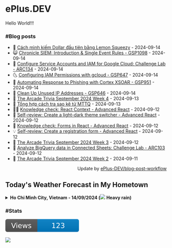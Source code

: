 # ePlus.DEV

Hello World!!!

### #Blog posts

- 🧰 [Cách mình kiếm Dollar đầu tiên bằng Lemon Squeezy](https://eplus.dev/cach-minh-kiem-dollar-dau-tien-bang-lemon-squeezy) - 2024-09-14 
- 😺 [Chronicle SIEM: Introduction &amp; Single Event Rules - GSP1098](https://eplus.dev/chronicle-siem-introduction-single-event-rules-gsp1098) - 2024-09-14 
- 🗽 [Configure Service Accounts and IAM for Google Cloud: Challenge Lab - ARC134](https://eplus.dev/configure-service-accounts-and-iam-for-google-cloud-challenge-lab-arc134) - 2024-09-14 
- 🌜 [Configuring IAM Permissions with gcloud - GSP647](https://eplus.dev/configuring-iam-permissions-with-gcloud-gsp647) - 2024-09-14 
- 📝 [Automating Response to Phishing with Cortex XSOAR - GSP951](https://eplus.dev/automating-response-to-phishing-with-cortex-xsoar-gsp951) - 2024-09-14 
- 🚀 [Clean Up Unused IP Addresses - GSP646](https://eplus.dev/clean-up-unused-ip-addresses-gsp646) - 2024-09-14 
- 💼 [The Arcade Trivia September 2024 Week 4](https://eplus.dev/the-arcade-trivia-september-2024-week-4) - 2024-09-13 
- 🦣 [Tổng hợp cách tra sao kê từ MTTQ](https://eplus.dev/tong-hop-cach-tra-sao-ke-tu-mttq) - 2024-09-13 
- 👨‍🏫 [Knowledge check: React Context - Advanced React](https://eplus.dev/knowledge-check-react-context-advanced-react) - 2024-09-12 
- 🔭 [Self-review: Create a light-dark theme switcher - Advanced React](https://eplus.dev/self-review-create-a-light-dark-theme-switcher-advanced-react) - 2024-09-12 
- 🤡 [Knowledge check: Forms in React - Advanced React](https://eplus.dev/knowledge-check-forms-in-react-advanced-react) - 2024-09-12 
- 💡 [Self-review: Create a registration form - Advanced React](https://eplus.dev/self-review-create-a-registration-form-advanced-react) - 2024-09-12 
- 🦣 [The Arcade Trivia September 2024 Week 3](https://eplus.dev/the-arcade-trivia-september-2024-week-3) - 2024-09-12 
- 💪 [Analyze BigQuery data in Connected Sheets: Challenge Lab - ARC103](https://eplus.dev/analyze-bigquery-data-in-connected-sheets-challenge-lab-arc103) - 2024-09-12 
- 🤡 [The Arcade Trivia September 2024 Week 2](https://eplus.dev/the-arcade-trivia-september-2024-week-2) - 2024-09-11 


<div align="right">
    Update by <a target="_blank" href="https://github.com/ePlus-DEV/blog-post-workflow">ePlus-DEV/blog-post-workflow</a>
</div>


## Today's Weather Forecast in My Hometown



<details>
    <summary><b>Ho Chi Minh City, Vietnam - 14/09/2024 (<img src="https://cdn.weatherapi.com/weather/64x64/day/308.png" width="25" /> Heavy rain)</b>
    </summary>

    
<table>
    <tr>
        <th>Hour</th>
        <td>00:00</td><td>01:00</td><td>02:00</td><td>03:00</td><td>04:00</td><td>05:00</td><td>06:00</td><td>07:00</td><td>08:00</td><td>09:00</td><td>10:00</td><td>11:00</td><td>12:00</td><td>13:00</td><td>14:00</td><td>15:00</td><td>16:00</td><td>17:00</td><td>18:00</td><td>19:00</td><td>20:00</td><td>21:00</td><td>22:00</td><td>23:00</td>
    </tr>
    <tr>
        <th>Weather</th>
        <td><img src="https://cdn.weatherapi.com/weather/64x64/night/353.png"></img></td><td><img src="https://cdn.weatherapi.com/weather/64x64/night/353.png"></img></td><td><img src="https://cdn.weatherapi.com/weather/64x64/night/176.png"></img></td><td><img src="https://cdn.weatherapi.com/weather/64x64/night/176.png"></img></td><td><img src="https://cdn.weatherapi.com/weather/64x64/night/176.png"></img></td><td><img src="https://cdn.weatherapi.com/weather/64x64/night/176.png"></img></td><td><img src="https://cdn.weatherapi.com/weather/64x64/day/176.png"></img></td><td><img src="https://cdn.weatherapi.com/weather/64x64/day/176.png"></img></td><td><img src="https://cdn.weatherapi.com/weather/64x64/day/353.png"></img></td><td><img src="https://cdn.weatherapi.com/weather/64x64/day/353.png"></img></td><td><img src="https://cdn.weatherapi.com/weather/64x64/day/353.png"></img></td><td><img src="https://cdn.weatherapi.com/weather/64x64/day/353.png"></img></td><td><img src="https://cdn.weatherapi.com/weather/64x64/day/353.png"></img></td><td><img src="https://cdn.weatherapi.com/weather/64x64/day/353.png"></img></td><td><img src="https://cdn.weatherapi.com/weather/64x64/day/353.png"></img></td><td><img src="https://cdn.weatherapi.com/weather/64x64/day/356.png"></img></td><td><img src="https://cdn.weatherapi.com/weather/64x64/day/353.png"></img></td><td><img src="https://cdn.weatherapi.com/weather/64x64/day/116.png"></img></td><td><img src="https://cdn.weatherapi.com/weather/64x64/night/356.png"></img></td><td><img src="https://cdn.weatherapi.com/weather/64x64/night/353.png"></img></td><td><img src="https://cdn.weatherapi.com/weather/64x64/night/263.png"></img></td><td><img src="https://cdn.weatherapi.com/weather/64x64/night/176.png"></img></td><td><img src="https://cdn.weatherapi.com/weather/64x64/night/176.png"></img></td><td><img src="https://cdn.weatherapi.com/weather/64x64/night/143.png"></img></td>
    </tr>
    <tr>
        <th>Condition</th>
        <td width="200px">Light rain shower</td><td width="200px">Light rain shower</td><td width="200px">Patchy rain nearby</td><td width="200px">Patchy rain nearby</td><td width="200px">Patchy rain nearby</td><td width="200px">Patchy rain nearby</td><td width="200px">Patchy rain nearby</td><td width="200px">Patchy rain nearby</td><td width="200px">Light rain shower</td><td width="200px">Light rain shower</td><td width="200px">Light rain shower</td><td width="200px">Light rain shower</td><td width="200px">Light rain shower</td><td width="200px">Light rain shower</td><td width="200px">Light rain shower</td><td width="200px">Moderate or heavy rain shower</td><td width="200px">Light rain shower</td><td width="200px">Partly cloudy</td><td width="200px">Moderate or heavy rain shower</td><td width="200px">Light rain shower</td><td width="200px">Patchy light drizzle</td><td width="200px">Patchy rain nearby</td><td width="200px">Patchy rain nearby</td><td width="200px">Mist</td>
    </tr>
    <tr>
        <th>Temperature</th>
        <td>25.4 °C</td><td>25.5 °C</td><td>25.5 °C</td><td>25.7 °C</td><td>25.4 °C</td><td>25.3 °C</td><td>25.3 °C</td><td>25.7 °C</td><td>26.2 °C</td><td>27.3 °C</td><td>27.6 °C</td><td>26.9 °C</td><td>26.7 °C</td><td>26.3 °C</td><td>26.3 °C</td><td>26 °C</td><td>25.5 °C</td><td>30.2 °C</td><td>24.9 °C</td><td>24.7 °C</td><td>24.6 °C</td><td>24.5 °C</td><td>24.5 °C</td><td>24.6 °C</td>
    </tr>
    <tr>
        <th>Wind</th>
        <td>9.4 kph</td><td>9.7 kph</td><td>7.9 kph</td><td>7.2 kph</td><td>13 kph</td><td>13 kph</td><td>10.8 kph</td><td>9.7 kph</td><td>11.9 kph</td><td>15.8 kph</td><td>18 kph</td><td>16.9 kph</td><td>16.6 kph</td><td>15.5 kph</td><td>17.3 kph</td><td>20.2 kph</td><td>19.4 kph</td><td>18.4 kph</td><td>17.6 kph</td><td>14.4 kph</td><td>13.3 kph</td><td>9.4 kph</td><td>6.1 kph</td><td>5.8 kph</td>
    </tr>
</table>


<div align="right">
    Updated at: 2024-09-14T10:08:52Z - by <a target="_blank"
        href="https://github.com/ePlus-DEV/weather-forecast">ePlus-DEV/weather-forecast</a>
</div>
</details>


### #Stats

[![Image of counter](https://github.com/ePlus-DEV/view-counter/blob/main/svg/685088620/badge.svg)](https://github.com/ePlus-DEV/view-counter/blob/main/readme/685088620/week.md)

![](https://komarev.com/ghpvc/?username=ePlus-DEV&style=for-the-badge)
